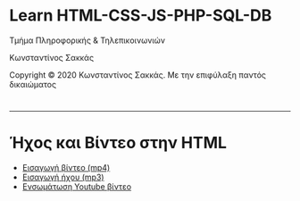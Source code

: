 <html>
<body>
<h1> Learn HTML-CSS-JS-PHP-SQL-DB</h1>
<p> Τμήμα Πληροφορικής & Τηλεπικοινωνιών </p>
<p> Κωνσταντίνος Σακκάς</p>
<p>Copyright © 2020 Κωνσταντίνος Σακκάς. Με την επιφύλαξη παντός δικαιώματος</p>
  <h1></h1>
<hr>

<h1>Ήχος και Βίντεο στην HTML</h1>

<ul>

<li><a href="./Code greek/video.html" target="_blank">Εισαγωγή βίντεο (mp4)</a></li>
<li><a href="./Code greek/audio.html" target="_blank">Εισαγωγή ήχου (mp3)</a></li>
<li><a href="./Code greek/iframe_youtube.html" target="_blank">Ενσωμάτωση Youtube βίντεο</a></li>

</ul>



</body>
</html>
